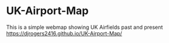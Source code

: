 # UK-Airport-Map
This is a simple webmap showing UK Airfields past and present
https://djrogers2416.github.io/UK-Airport-Map/
